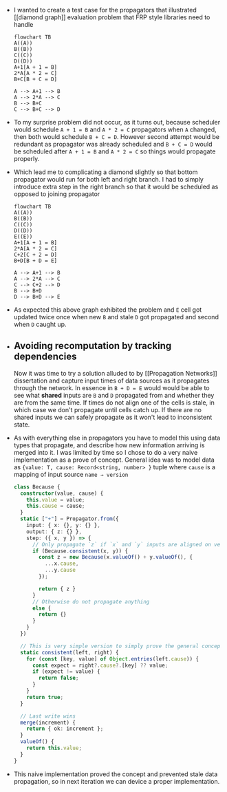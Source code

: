 - I wanted to create a test case for the propagators that illustrated [[diamond graph]] evaluation problem that FRP style libraries need to handle
  
  ```mermaid
  flowchart TB
  A((A))
  B((B))
  C((C))
  D((D))
  A+1[A + 1 = B]
  2*A[A * 2 = C]
  B+C[B + C = D]
  
  A --> A+1 --> B
  A --> 2*A --> C
  B --> B+C
  C --> B+C --> D
  ```
- To my surprise problem did not occur, as it turns out, because scheduler would schedule `A + 1 = B` and `A * 2 = C` propagators when `A` changed, then both would schedule `B + C = D`. However second attempt would be redundant as propagator was already scheduled and `B + C = D` would be scheduled after `A + 1 = B` and `A * 2 = C` so things would propagate properly.
- Which lead me to complicating a diamond slightly so that bottom propagator would run for both left and right branch. I had to simply introduce extra step in the right branch so that it would be scheduled as opposed to joining propagator
  
  ```mermaid
  flowchart TB
  A((A))
  B((B))
  C((C))
  D((D))
  E((E))
  A+1[A + 1 = B]
  2*A[A * 2 = C]
  C+2[C + 2 = D]
  B+D[B + D = E]
  
  A --> A+1 --> B
  A --> 2*A --> C
  C --> C+2 --> D
  B --> B+D
  D --> B+D --> E
  ```
- As expected this above graph exhibited the problem and `E` cell got updated twice once when new `B` and stale `D` got propagated and second when `D` caught up.
- ## Avoiding recomputation by tracking dependencies
  
  Now it was time to try a solution alluded to by [[Propagation Networks]] dissertation and capture input times of data sources as it propagates through the network. In essence in `B + D = E` would would be able to see what **shared** inputs are `B` and `D` propagated from and whether they are from the same time. If times do not align one of the cells is stale, in which case we don't propagate until cells catch up. If there are no shared inputs we can safely propagate as it won't lead to inconsistent state.
- As with everything else in propagators you have to model this using data types that propagate, and describe how new information arriving is merged into it. I was limited by time so I chose to do a very naive implementation as a prove of concept. General idea was to model data as `{value: T, cause: Record<string, number> }` tuple where `cause` is a mapping of input source `name → version`
  
  ```ts
  class Because {
    constructor(value, cause) {
      this.value = value;
      this.cause = cause;
    }
    static ["+"] = Propagator.from({
      input: { x: {}, y: {} },
      output: { z: {} },
      step: ({ x, y }) => {
        // Only propagate `z` if `x` and `y` inputs are aligned on versions
        if (Because.consistent(x, y)) {
          const z = new Because(x.valueOf() + y.valueOf(), {
            ...x.cause,
            ...y.cause
          });
  
          return { z }
        } 
        // Otherwise do not propagate anything
        else {
          return {}
        }
      }
    })
  
    // This is very simple version to simply prove the general concept
    static consistent(left, right) {
      for (const [key, value] of Object.entries(left.cause)) {
        const expect = right?.cause?.[key] ?? value;
        if (expect != value) {
          return false;
        }
      }
      return true;
    }
  
    // Last write wins
    merge(increment) {
      return { ok: increment };
    }
    valueOf() {
      return this.value;
    }
  }
  ```
- This naive implementation proved the concept and prevented stale data propagation, so in next iteration we can device a proper implementation.